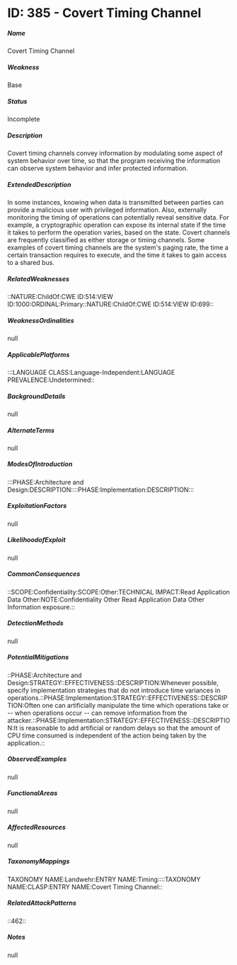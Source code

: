 # ID: 385 - Covert Timing Channel
<h5>Name</h5>Covert Timing Channel
<h5>Weakness</h5>Base
<h5>Status</h5>Incomplete
<h5>Description</h5>Covert timing channels convey information by modulating some aspect of system behavior over time, so that the program receiving the information can observe system behavior and infer protected information.
<h5>ExtendedDescription</h5>In some instances, knowing when data is transmitted between parties can provide a malicious user with privileged information. Also, externally monitoring the timing of operations can potentially reveal sensitive data. For example, a cryptographic operation can expose its internal state if the time it takes to perform the operation varies, based on the state. Covert channels are frequently classified as either storage or timing channels. Some examples of covert timing channels are the system's paging rate, the time a certain transaction requires to execute, and the time it takes to gain access to a shared bus.
<h5>RelatedWeaknesses</h5>::NATURE:ChildOf:CWE ID:514:VIEW ID:1000:ORDINAL:Primary::NATURE:ChildOf:CWE ID:514:VIEW ID:699::
<h5>WeaknessOrdinalities</h5>null
<h5>ApplicablePlatforms</h5>:::LANGUAGE CLASS:Language-Independent:LANGUAGE PREVALENCE:Undetermined::
<h5>BackgroundDetails</h5>null
<h5>AlternateTerms</h5>null
<h5>ModesOfIntroduction</h5>:::PHASE:Architecture and Design:DESCRIPTION::::PHASE:Implementation:DESCRIPTION:::
<h5>ExploitationFactors</h5>null
<h5>LikelihoodofExploit</h5>null
<h5>CommonConsequences</h5>::SCOPE:Confidentiality:SCOPE:Other:TECHNICAL IMPACT:Read Application Data Other:NOTE:Confidentiality Other Read Application Data Other Information exposure.::
<h5>DetectionMethods</h5>null
<h5>PotentialMitigations</h5>::PHASE:Architecture and Design:STRATEGY::EFFECTIVENESS::DESCRIPTION:Whenever possible, specify implementation strategies that do not introduce time variances in operations.::PHASE:Implementation:STRATEGY::EFFECTIVENESS::DESCRIPTION:Often one can artificially manipulate the time which operations take or -- when operations occur -- can remove information from the attacker.::PHASE:Implementation:STRATEGY::EFFECTIVENESS::DESCRIPTION:It is reasonable to add artificial or random delays so that the amount of CPU time consumed is independent of the action being taken by the application.::
<h5>ObservedExamples</h5>null
<h5>FunctionalAreas</h5>null
<h5>AffectedResources</h5>null
<h5>TaxonomyMappings</h5>TAXONOMY NAME:Landwehr:ENTRY NAME:Timing::::TAXONOMY NAME:CLASP:ENTRY NAME:Covert Timing Channel::
<h5>RelatedAttackPatterns</h5>::462::
<h5>Notes</h5>null


